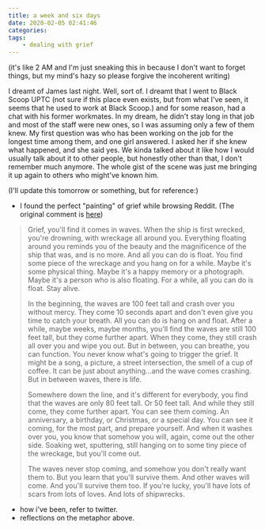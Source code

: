 ```yaml
---
title: a week and six days
date: 2020-02-05 02:41:46
categories:
tags:
    - dealing with grief
---
```


(it's like 2 AM and I'm just sneaking this in because I don't want to forget things, but my mind's hazy so please forgive the incoherent writing)

<!-- more -->

I dreamt of James last night. Well, sort of. I dreamt that I went to Black Scoop UPTC (not sure if this place even exists, but from what I've seen, it seems that he used to work at Black Scoop.) and for some reason, had a chat with his former workmates. In my dream, he didn't stay long in that job and most of the staff were new ones, so I was assuming only a few of them knew. My first question was who has been working on the job for the longest time among them, and one girl answered. I asked her if she knew what happened, and she said yes. We kinda talked about it like how I would usually talk about it to other people, but honestly other than that, I don't remember much anymore. The whole gist of the scene was just me bringing it up again to others who might've known him.

(I'll update this tomorrow or something, but for reference:)
- I found the perfect "painting" of grief while browsing Reddit. (The original comment is [here](https://www.reddit.com/r/Assistance/comments/hax0t/my_friend_just_died_i_dont_know_what_to_do/c1u0rx2/?utm_source=share&utm_medium=ios_app&utm_name=iossmf))

> Grief, you'll find it comes in waves. When the ship is first wrecked, you're drowning, with wreckage all around you. Everything floating around you reminds you of the beauty and the magnificence of the ship that was, and is no more. And all you can do is float. You find some piece of the wreckage and you hang on for a while. Maybe it's some physical thing. Maybe it's a happy memory or a photograph. Maybe it's a person who is also floating. For a while, all you can do is float. Stay alive.
>
> In the beginning, the waves are 100 feet tall and crash over you without mercy. They come 10 seconds apart and don't even give you time to catch your breath. All you can do is hang on and float. After a while, maybe weeks, maybe months, you'll find the waves are still 100 feet tall, but they come further apart. When they come, they still crash all over you and wipe you out. But in between, you can breathe, you can function. You never know what's going to trigger the grief. It might be a song, a picture, a street intersection, the smell of a cup of coffee. It can be just about anything...and the wave comes crashing. But in between waves, there is life.
>
> Somewhere down the line, and it's different for everybody, you find that the waves are only 80 feet tall. Or 50 feet tall. And while they still come, they come further apart. You can see them coming. An anniversary, a birthday, or Christmas, or a special day. You can see it coming, for the most part, and prepare yourself. And when it washes over you, you know that somehow you will, again, come out the other side. Soaking wet, sputtering, still hanging on to some tiny piece of the wreckage, but you'll come out.
>
> The waves never stop coming, and somehow you don't really want them to. But you learn that you'll survive them. And other waves will come. And you'll survive them too. If you're lucky, you'll have lots of scars from lots of loves. And lots of shipwrecks.

- how i've been, refer to twitter. 
- reflections on the metaphor above.